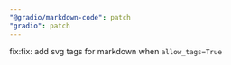 ```yaml
---
"@gradio/markdown-code": patch
"gradio": patch
---
```


fix:fix: add svg tags for markdown when `allow_tags=True`
